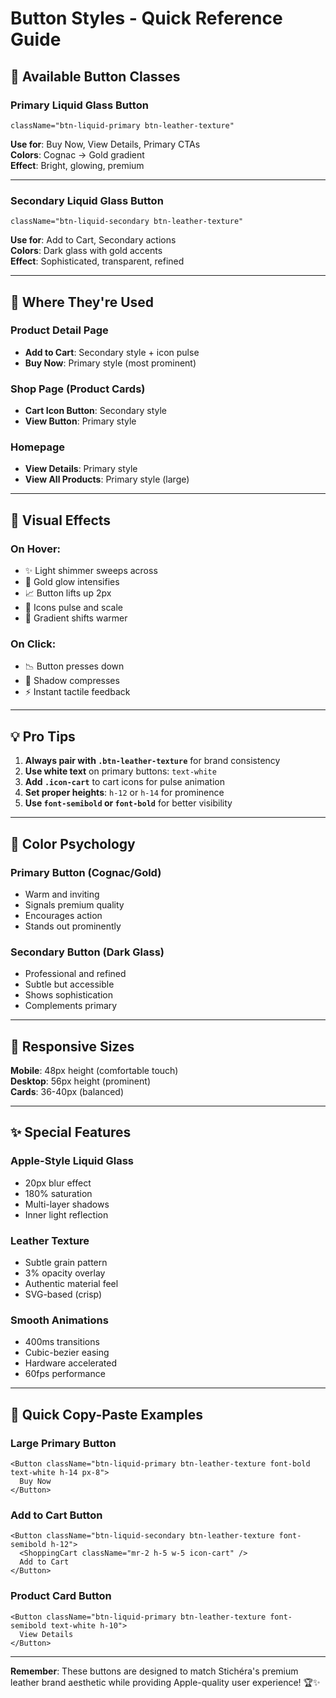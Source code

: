 # Button Styles - Quick Reference Guide

## 🎨 Available Button Classes

### **Primary Liquid Glass Button**
```tsx
className="btn-liquid-primary btn-leather-texture"
```
**Use for**: Buy Now, View Details, Primary CTAs  
**Colors**: Cognac → Gold gradient  
**Effect**: Bright, glowing, premium  

---

### **Secondary Liquid Glass Button**
```tsx
className="btn-liquid-secondary btn-leather-texture"
```
**Use for**: Add to Cart, Secondary actions  
**Colors**: Dark glass with gold accents  
**Effect**: Sophisticated, transparent, refined  

---

## 📍 Where They're Used

### Product Detail Page
- **Add to Cart**: Secondary style + icon pulse
- **Buy Now**: Primary style (most prominent)

### Shop Page (Product Cards)
- **Cart Icon Button**: Secondary style
- **View Button**: Primary style

### Homepage
- **View Details**: Primary style
- **View All Products**: Primary style (large)

---

## 🎯 Visual Effects

### On Hover:
- ✨ Light shimmer sweeps across
- 🌟 Gold glow intensifies
- 📈 Button lifts up 2px
- 💫 Icons pulse and scale
- 🎨 Gradient shifts warmer

### On Click:
- 📉 Button presses down
- 💎 Shadow compresses
- ⚡ Instant tactile feedback

---

## 💡 Pro Tips

1. **Always pair with `.btn-leather-texture`** for brand consistency
2. **Use white text** on primary buttons: `text-white`
3. **Add `.icon-cart`** to cart icons for pulse animation
4. **Set proper heights**: `h-12` or `h-14` for prominence
5. **Use `font-semibold` or `font-bold`** for better visibility

---

## 🎨 Color Psychology

### Primary Button (Cognac/Gold)
- Warm and inviting
- Signals premium quality
- Encourages action
- Stands out prominently

### Secondary Button (Dark Glass)
- Professional and refined
- Subtle but accessible
- Shows sophistication
- Complements primary

---

## 📱 Responsive Sizes

**Mobile**: 48px height (comfortable touch)  
**Desktop**: 56px height (prominent)  
**Cards**: 36-40px (balanced)

---

## ✨ Special Features

### Apple-Style Liquid Glass
- 20px blur effect
- 180% saturation
- Multi-layer shadows
- Inner light reflection

### Leather Texture
- Subtle grain pattern
- 3% opacity overlay
- Authentic material feel
- SVG-based (crisp)

### Smooth Animations
- 400ms transitions
- Cubic-bezier easing
- Hardware accelerated
- 60fps performance

---

## 🚀 Quick Copy-Paste Examples

### Large Primary Button
```tsx
<Button className="btn-liquid-primary btn-leather-texture font-bold text-white h-14 px-8">
  Buy Now
</Button>
```

### Add to Cart Button
```tsx
<Button className="btn-liquid-secondary btn-leather-texture font-semibold h-12">
  <ShoppingCart className="mr-2 h-5 w-5 icon-cart" />
  Add to Cart
</Button>
```

### Product Card Button
```tsx
<Button className="btn-liquid-primary btn-leather-texture font-semibold text-white h-10">
  View Details
</Button>
```

---

**Remember**: These buttons are designed to match Stichéra's premium leather brand aesthetic while providing Apple-quality user experience! 🏆✨
